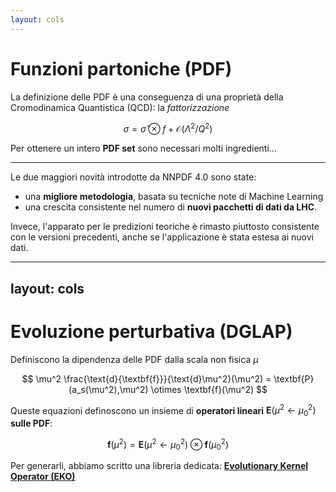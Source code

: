 ```yaml
---
layout: cols
---
```


# Funzioni partoniche (PDF)

<div w="full" flex="~" justify="end" m="t--8 b-4">
  <cite-arxiv aref="2109.02653" right="0" class="relative"/>
</div>

La definizione delle PDF è una conseguenza di una proprietà della Cromodinamica
Quantistica (QCD): la *fattorizzazione*

$$
\sigma = \hat{\sigma} \otimes f + \mathcal{O}(\Lambda^2/Q^2)
$$

<div grid="~ cols-2 gap-8" m="8">
  <bkg-img src="pdfs/40-q3.svg" p="x-6"/>
  <bkg-img src="pdfs/40-q100.svg" p="x-6"/>
</div>

Per ottenere un intero **PDF set** sono necessari molti ingredienti...

---

<div m="y--2"/>

Le due maggiori novità introdotte da NNPDF 4.0 sono state:
- una **migliore metodologia**, basata su tecniche note di Machine Learning 
- una crescita consistente nel numero di **nuovi pacchetti di dati da LHC**.

<div w="full" flex="~" justify="center" items="center" m="y-8">
  <bkg-img src="organization.png" w="150" p="8"/>
</div>

Invece, l'apparato per le predizioni teoriche è rimasto piuttosto consistente
con le versioni precedenti, anche se l'applicazione è stata estesa ai nuovi
dati.

---
layout: cols
---

# Evoluzione perturbativa (DGLAP)

<div/>

<div grid="~ cols-3 gap-8" justify="left" w="10/11" m="y--3 l-30">
  <section flex="~ col" justify="center">

Definiscono la dipendenza delle PDF dalla scala non fisica $\mu$


  </section>
  <section flex="~ col" justify="center" m="r-8">

$$
  \mu^2 \frac{\text{d}{\textbf{f}}}{\text{d}\mu^2}(\mu^2) = \textbf{P} (a_s(\mu^2),\mu^2) \otimes \textbf{f}(\mu^2)
$$

  </section>
</div>


Queste equazioni definoscono un insieme di **operatori lineari** $\textbf{E}(\mu^2 \leftarrow
\mu_0^2)$ **sulle PDF**:

<div flex="~ gap-8" justify="evenly" w="full" m="4">
  <section flex="~ col" justify="center">

$$
  \textbf{f}(\mu^2) = \textbf{E}(\mu^2 \leftarrow \mu_0^2) \otimes \textbf{f}(\mu_0^2)
$$

  </section>
  <section flex="~ col" justify="center">
    <bkg-img src="ev-op.svg" p="6" w="md"/>
  </section>
</div>


<div m="t-12">
Per generarli, abbiamo scritto una libreria dedicata: <b><a
href="https://github.com/NNPDF/eko">Evolutionary Kernel Operator (EKO)</a></b>

<div w="full" flex="~" justify="end" m="t-2">
  <cite-arxiv aref="2202.02338" right="0" class="relative"/>
</div>
</div>

<div flex="~" justify="center" m="t--4">
  <bkg-img src="eko.png" p="2" w="1/5"/>
</div>

